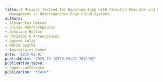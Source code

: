 ```yaml
---
title: A Minimal Testbed for Experimenting with Flexible Resource and Application
  Management in Heterogeneous Edge-Cloud Systems.
authors:
- Alexandros Patras
- Foivos Pournaropoulos
- Nikolaos Bellas
- Christos D Antonopoulos
- Spyros Lalis
- Maria Goutha
- Anastassios Nanos
date: '2023-01-01'
publishDate: '2025-10-15T23:59:22.767899Z'
publication_types:
- paper-conference
publication: '*EWSN*'
---
```

